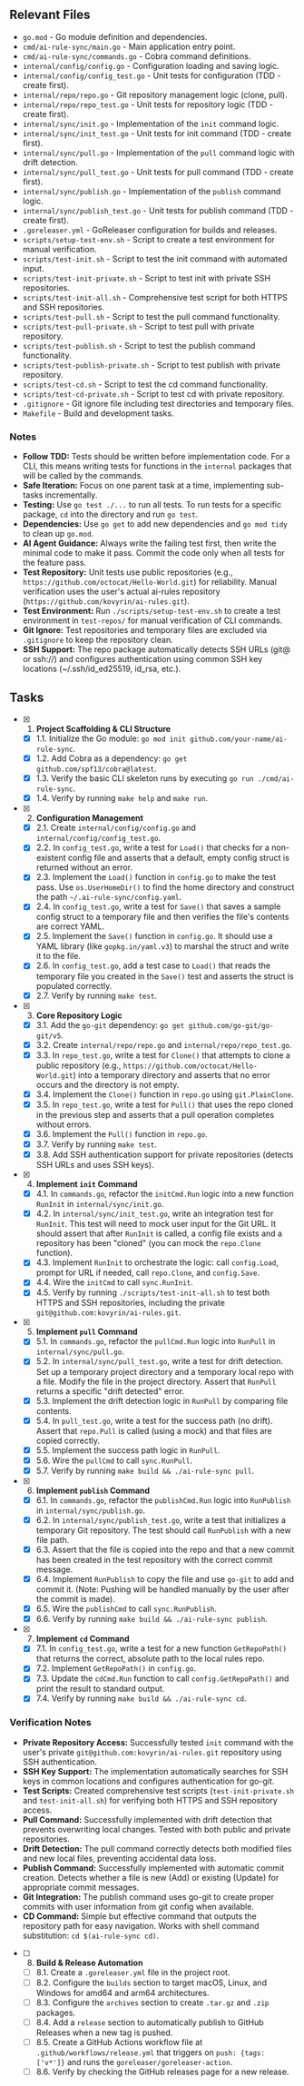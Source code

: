 ## Relevant Files

- `go.mod` - Go module definition and dependencies.
- `cmd/ai-rule-sync/main.go` - Main application entry point.
- `cmd/ai-rule-sync/commands.go` - Cobra command definitions.
- `internal/config/config.go` - Configuration loading and saving logic.
- `internal/config/config_test.go` - Unit tests for configuration (TDD - create first).
- `internal/repo/repo.go` - Git repository management logic (clone, pull).
- `internal/repo/repo_test.go` - Unit tests for repository logic (TDD - create first).
- `internal/sync/init.go` - Implementation of the `init` command logic.
- `internal/sync/init_test.go` - Unit tests for init command (TDD - create first).
- `internal/sync/pull.go` - Implementation of the `pull` command logic with drift detection.
- `internal/sync/pull_test.go` - Unit tests for pull command (TDD - create first).
- `internal/sync/publish.go` - Implementation of the `publish` command logic.
- `internal/sync/publish_test.go` - Unit tests for publish command (TDD - create first).
- `.goreleaser.yml` - GoReleaser configuration for builds and releases.
- `scripts/setup-test-env.sh` - Script to create a test environment for manual verification.
- `scripts/test-init.sh` - Script to test the init command with automated input.
- `scripts/test-init-private.sh` - Script to test init with private SSH repositories.
- `scripts/test-init-all.sh` - Comprehensive test script for both HTTPS and SSH repositories.
- `scripts/test-pull.sh` - Script to test the pull command functionality.
- `scripts/test-pull-private.sh` - Script to test pull with private repository.
- `scripts/test-publish.sh` - Script to test the publish command functionality.
- `scripts/test-publish-private.sh` - Script to test publish with private repository.
- `scripts/test-cd.sh` - Script to test the cd command functionality.
- `scripts/test-cd-private.sh` - Script to test cd with private repository.
- `.gitignore` - Git ignore file including test directories and temporary files.
- `Makefile` - Build and development tasks.

### Notes

- **Follow TDD:** Tests should be written before implementation code. For a CLI, this means writing tests for functions in the `internal` packages that will be called by the commands.
- **Safe Iteration:** Focus on one parent task at a time, implementing sub-tasks incrementally.
- **Testing:** Use `go test ./...` to run all tests. To run tests for a specific package, `cd` into the directory and run `go test`.
- **Dependencies:** Use `go get` to add new dependencies and `go mod tidy` to clean up `go.mod`.
- **AI Agent Guidance:** Always write the failing test first, then write the minimal code to make it pass. Commit the code only when all tests for the feature pass.
- **Test Repository:** Unit tests use public repositories (e.g., `https://github.com/octocat/Hello-World.git`) for reliability. Manual verification uses the user's actual ai-rules repository (`https://github.com/kovyrin/ai-rules.git`).
- **Test Environment:** Run `./scripts/setup-test-env.sh` to create a test environment in `test-repos/` for manual verification of CLI commands.
- **Git Ignore:** Test repositories and temporary files are excluded via `.gitignore` to keep the repository clean.
- **SSH Support:** The repo package automatically detects SSH URLs (git@ or ssh://) and configures authentication using common SSH key locations (~/.ssh/id_ed25519, id_rsa, etc.).

## Tasks

- [x] 1. **Project Scaffolding & CLI Structure**

  - [x] 1.1. Initialize the Go module: `go mod init github.com/your-name/ai-rule-sync`.
  - [x] 1.2. Add Cobra as a dependency: `go get github.com/spf13/cobra@latest`.
  - [x] 1.3. Verify the basic CLI skeleton runs by executing `go run ./cmd/ai-rule-sync`.
  - [x] 1.4. Verify by running `make help` and `make run`.

- [x] 2. **Configuration Management**

  - [x] 2.1. Create `internal/config/config.go` and `internal/config/config_test.go`.
  - [x] 2.2. In `config_test.go`, write a test for `Load()` that checks for a non-existent config file and asserts that a default, empty config struct is returned without an error.
  - [x] 2.3. Implement the `Load()` function in `config.go` to make the test pass. Use `os.UserHomeDir()` to find the home directory and construct the path `~/.ai-rule-sync/config.yaml`.
  - [x] 2.4. In `config_test.go`, write a test for `Save()` that saves a sample config struct to a temporary file and then verifies the file's contents are correct YAML.
  - [x] 2.5. Implement the `Save()` function in `config.go`. It should use a YAML library (like `gopkg.in/yaml.v3`) to marshal the struct and write it to the file.
  - [x] 2.6. In `config_test.go`, add a test case to `Load()` that reads the temporary file you created in the `Save()` test and asserts the struct is populated correctly.
  - [x] 2.7. Verify by running `make test`.

- [x] 3. **Core Repository Logic**

  - [x] 3.1. Add the `go-git` dependency: `go get github.com/go-git/go-git/v5`.
  - [x] 3.2. Create `internal/repo/repo.go` and `internal/repo/repo_test.go`.
  - [x] 3.3. In `repo_test.go`, write a test for `Clone()` that attempts to clone a public repository (e.g., `https://github.com/octocat/Hello-World.git`) into a temporary directory and asserts that no error occurs and the directory is not empty.
  - [x] 3.4. Implement the `Clone()` function in `repo.go` using `git.PlainClone`.
  - [x] 3.5. In `repo_test.go`, write a test for `Pull()` that uses the repo cloned in the previous step and asserts that a pull operation completes without errors.
  - [x] 3.6. Implement the `Pull()` function in `repo.go`.
  - [x] 3.7. Verify by running `make test`.
  - [x] 3.8. Add SSH authentication support for private repositories (detects SSH URLs and uses SSH keys).

- [x] 4. **Implement `init` Command**

  - [x] 4.1. In `commands.go`, refactor the `initCmd.Run` logic into a new function `RunInit` in `internal/sync/init.go`.
  - [x] 4.2. In `internal/sync/init_test.go`, write an integration test for `RunInit`. This test will need to mock user input for the Git URL. It should assert that after `RunInit` is called, a config file exists and a repository has been "cloned" (you can mock the `repo.Clone` function).
  - [x] 4.3. Implement `RunInit` to orchestrate the logic: call `config.Load`, prompt for URL if needed, call `repo.Clone`, and `config.Save`.
  - [x] 4.4. Wire the `initCmd` to call `sync.RunInit`.
  - [x] 4.5. Verify by running `./scripts/test-init-all.sh` to test both HTTPS and SSH repositories, including the private `git@github.com:kovyrin/ai-rules.git`.

- [x] 5. **Implement `pull` Command**

  - [x] 5.1. In `commands.go`, refactor the `pullCmd.Run` logic into `RunPull` in `internal/sync/pull.go`.
  - [x] 5.2. In `internal/sync/pull_test.go`, write a test for drift detection. Set up a temporary project directory and a temporary local repo with a file. Modify the file in the project directory. Assert that `RunPull` returns a specific "drift detected" error.
  - [x] 5.3. Implement the drift detection logic in `RunPull` by comparing file contents.
  - [x] 5.4. In `pull_test.go`, write a test for the success path (no drift). Assert that `repo.Pull` is called (using a mock) and that files are copied correctly.
  - [x] 5.5. Implement the success path logic in `RunPull`.
  - [x] 5.6. Wire the `pullCmd` to call `sync.RunPull`.
  - [x] 5.7. Verify by running `make build && ./ai-rule-sync pull`.

- [x] 6. **Implement `publish` Command**

  - [x] 6.1. In `commands.go`, refactor the `publishCmd.Run` logic into `RunPublish` in `internal/sync/publish.go`.
  - [x] 6.2. In `internal/sync/publish_test.go`, write a test that initializes a temporary Git repository. The test should call `RunPublish` with a new file path.
  - [x] 6.3. Assert that the file is copied into the repo and that a new commit has been created in the test repository with the correct commit message.
  - [x] 6.4. Implement `RunPublish` to copy the file and use `go-git` to add and commit it. (Note: Pushing will be handled manually by the user after the commit is made).
  - [x] 6.5. Wire the `publishCmd` to call `sync.RunPublish`.
  - [x] 6.6. Verify by running `make build && ./ai-rule-sync publish`.

- [x] 7. **Implement `cd` Command**

  - [x] 7.1. In `config_test.go`, write a test for a new function `GetRepoPath()` that returns the correct, absolute path to the local rules repo.
  - [x] 7.2. Implement `GetRepoPath()` in `config.go`.
  - [x] 7.3. Update the `cdCmd.Run` function to call `config.GetRepoPath()` and print the result to standard output.
  - [x] 7.4. Verify by running `make build && ./ai-rule-sync cd`.

### Verification Notes

- **Private Repository Access:** Successfully tested `init` command with the user's private `git@github.com:kovyrin/ai-rules.git` repository using SSH authentication.
- **SSH Key Support:** The implementation automatically searches for SSH keys in common locations and configures authentication for go-git.
- **Test Scripts:** Created comprehensive test scripts (`test-init-private.sh` and `test-init-all.sh`) for verifying both HTTPS and SSH repository access.
- **Pull Command:** Successfully implemented with drift detection that prevents overwriting local changes. Tested with both public and private repositories.
- **Drift Detection:** The pull command correctly detects both modified files and new local files, preventing accidental data loss.
- **Publish Command:** Successfully implemented with automatic commit creation. Detects whether a file is new (Add) or existing (Update) for appropriate commit messages.
- **Git Integration:** The publish command uses go-git to create proper commits with user information from git config when available.
- **CD Command:** Simple but effective command that outputs the repository path for easy navigation. Works with shell command substitution: `cd $(ai-rule-sync cd)`.

- [ ] 8. **Build & Release Automation**
  - [ ] 8.1. Create a `.goreleaser.yml` file in the project root.
  - [ ] 8.2. Configure the `builds` section to target macOS, Linux, and Windows for amd64 and arm64 architectures.
  - [ ] 8.3. Configure the `archives` section to create `.tar.gz` and `.zip` packages.
  - [ ] 8.4. Add a `release` section to automatically publish to GitHub Releases when a new tag is pushed.
  - [ ] 8.5. Create a GitHub Actions workflow file at `.github/workflows/release.yml` that triggers on `push: {tags: ['v*']}` and runs the `goreleaser/goreleaser-action`.
  - [ ] 8.6. Verify by checking the GitHub releases page for a new release.
